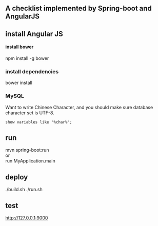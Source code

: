 A checklist implemented by Spring-boot and AngularJS
---
## install Angular JS

#### install bower
npm install -g bower

### install dependencies
bower install

### MySQL
Want to write Chinese Character, and you should make sure database character set is UTF-8.
```
show variables like "%char%";
```

##  run
mvn spring-boot:run  
or  
run MyApplication.main

## deploy
./build.sh
./run.sh

## test
http://127.0.0.1:9000
